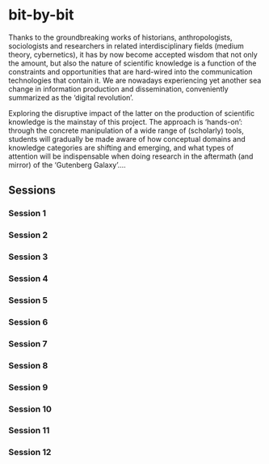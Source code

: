 # bit-by-bit

Thanks to the groundbreaking works of historians, anthropologists, sociologists and researchers in related interdisciplinary fields (medium theory, cybernetics), it has by now become accepted wisdom that not only the amount, but also the nature of scientific knowledge is a function of the constraints and opportunities that are hard-wired into the communication technologies that contain it. We are nowadays experiencing yet another sea change in information production and dissemination, conveniently summarized as the ‘digital revolution’. 

Exploring the disruptive impact of the latter on the production of scientific knowledge is the mainstay of this project. The approach is ‘hands-on’: through the concrete manipulation of a wide range of (scholarly) tools, students will gradually be made aware of how conceptual domains and knowledge categories are shifting and emerging, and what types of attention will be indispensable when doing research in the aftermath (and mirror) of the ‘Gutenberg Galaxy’....

## Sessions
### Session 1

### Session 2

### Session 3

### Session 4

### Session 5

### Session 6

### Session 7

### Session 8

### Session 9

### Session 10

### Session 11

### Session 12
